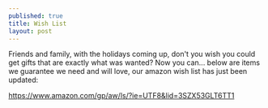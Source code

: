 ```yaml
---
published: true
title: Wish List
layout: post
---
```

Friends and family, with the holidays coming up, don't you wish you could get gifts that are exactly what was wanted? Now you can... below are items we guarantee we need and will love, our amazon wish list has just been updated:

https://www.amazon.com/gp/aw/ls/?ie=UTF8&lid=3SZX53GLT6TT1




